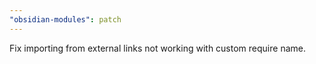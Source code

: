 ```yaml
---
"obsidian-modules": patch
---
```


Fix importing from external links not working with custom require name.
